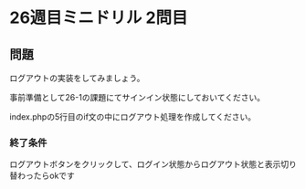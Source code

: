 # 26週目ミニドリル 2問目

## 問題

ログアウトの実装をしてみましょう。

事前準備として26-1の課題にてサインイン状態にしておいてください。

index.phpの5行目のif文の中にログアウト処理を作成してください。

### 終了条件
ログアウトボタンをクリックして、ログイン状態からログアウト状態と表示切り替わったらokです

